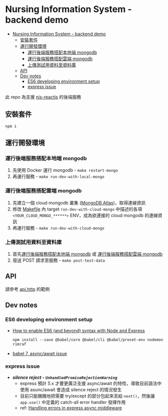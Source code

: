 # Nursing Information System - backend demo

- [Nursing Information System - backend demo](#nursing-information-system---backend-demo)
  - [安裝套件](#安裝套件)
  - [運行開發環境](#運行開發環境)
    - [運行後端服務搭配本地端 mongodb](#運行後端服務搭配本地端-mongodb)
    - [運行後端服務搭配雲端 mongodb](#運行後端服務搭配雲端-mongodb)
    - [上傳測試用資料至資料庫](#上傳測試用資料至資料庫)
  - [API](#api)
  - [Dev notes](#dev-notes)
    - [ES6 developing environment setup](#es6-developing-environment-setup)
    - [express issue](#express-issue)

此 repo 為支援 [nis-reactjs](https://github.com/hjcian/nis-reactjs) 的後端服務

## 安裝套件
`npm i`
## 運行開發環境

### 運行後端服務搭配本地端 mongodb
1. 先使用 Docker 運行 mongodb - `make restart-mongo`
2. 再運行服務 - `make run-dev-with-local-mongo`

### 運行後端服務搭配雲端 mongodb
1. 先建立一個 cloud mongodb 叢集 ([MongoDB Atlas](https://www.mongodb.com/cloud/atlas))，取得連線資訊
2. 修改 [Makefile](./Makefile) 內 target `run-dev-with-cloud-mongo` 中描述的各項 `<YOUR_CLOUD_MONGO_******>` ENV，成為欲連接的 cloud mongodb 的連線資訊
3. 再運行服務 - `make run-dev-with-cloud-mongo`

### 上傳測試用資料至資料庫
1. 首先[運行後端服務搭配本地端 mongodb](#運行後端服務搭配本地端-mongodb) 或 [運行後端服務搭配雲端 mongodb](#運行後端服務搭配雲端-mongodb)
2. 發送 POST 請求至服務 - `make post-test-data`

## API

請參考 [api.http](./tool/api.http) 的範例

## Dev notes
### ES6 developing environment setup
- [How to enable ES6 (and beyond) syntax with Node and Express](https://www.freecodecamp.org/news/how-to-enable-es6-and-beyond-syntax-with-node-and-express-68d3e11fe1ab/#how-does-it-work-a-high-level-view-of-what-we-need)
  ```
  npm install --save @babel/core @babel/cli @babel/preset-env nodemon rimraf
  ```
- [babel 7, async/await issue](https://stackoverflow.com/a/53736090/8694937)


### express issue
- ***silence reject - `UnhandledPromiseRejectionWarning`***
  - express 預計 5.x 才要更廣泛支援 async/await 的特性，導致目前語法中使用 asunc/await 會造成 silence reject 的情況發生
  - 目前只能醜醜地把需要 try/except 的部分包起來丟給 `next()`，然後讓 `app.use()` 中定義的 catch-all error handler 發揮作用
  - ref: [Handling errors in express async middleware](https://stackoverflow.com/a/51391081/8694937)